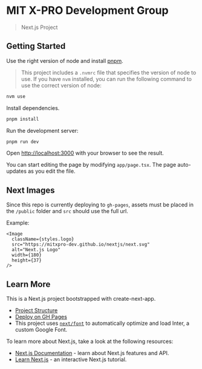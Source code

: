 # MIT X-PRO Development Group

> Next.js Project

## Getting Started

Use the right version of node and install [pnpm](https://pnpm.io/).

> This project includes a `.nvmrc` file that specifies the version of node to use. If you have `nvm` installed, you can run the following command to use the correct version of node:

```bash
nvm use
```

Install dependencies.

```bash
pnpm install
```

Run the development server:

```bash
pnpm run dev
```

Open [http://localhost:3000](http://localhost:3000) with your browser to see the result.

You can start editing the page by modifying `app/page.tsx`. The page auto-updates as you edit the file.

## Next Images

Since this repo is currently deploying to `gh-pages`, assets must be placed in the `/public` folder and `src` should use the full url.

Example:

```
<Image
  className={styles.logo}
  src="https://mitxpro-dev.github.io/nextjs/next.svg"
  alt="Next.js Logo"
  width={180}
  height={37}
/>
```

## Learn More

This is a Next.js project bootstrapped with create-next-app.

- [Project Structure](https://nextjs.org/docs/getting-started/project-structure)
- [Deploy on GH Pages](https://www.viget.com/articles/host-build-and-deploy-next-js-projects-on-github-pages/)
- This project uses [`next/font`](https://nextjs.org/docs/basic-features/font-optimization) to automatically optimize and load Inter, a custom Google Font.

To learn more about Next.js, take a look at the following resources:

- [Next.js Documentation](https://nextjs.org/docs) - learn about Next.js features and API.
- [Learn Next.js](https://nextjs.org/learn) - an interactive Next.js tutorial.

